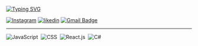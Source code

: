 [![Typing SVG](https://readme-typing-svg.herokuapp.com/?color=00875f&size=35&center=true&vCenter=true&width=1000&lines=Whats's+up!,+I'm+Walber)](https://git.io/typing-svg)


[![Instagram](https://img.shields.io/badge/-@walbeeeeeer-00875f?style=flat-square&labelColor=00875f&logo=instagram&logoColor=white&link=https://www.instagram.com/walbeeeeeer/)](https://www.instagram.com/walbeeeeeer/)
[![likedin](https://img.shields.io/badge/-Walber%20Gomes-00875f?style=flat-square&labelColor=00875f&logo=Linkedin&logoColor=white&link=https://www.linkedin.com/in/walber-gomes-224206261/)](https://www.linkedin.com/in/walber-gomes-224206261/) 
[![Gmail Badge](https://img.shields.io/badge/-walberg.s48@gmail.com-00875f?style=flat-square&logo=Gmail&logoColor=white&link=mailto:walberg.s48@gmail.com)](mailto:walberg.s48gmail.com)


---
![JavaScript](https://img.shields.io/badge/-JavaScript-0D1117?style=for-the-badge&logo=javascript&labelColor=0D1117&textColor=0D1117)&nbsp;
![CSS](https://img.shields.io/badge/-CSS-0D1117?style=for-the-badge&logo=CSS3&logoColor=1572B6&labelColor=0D1117)&nbsp;
![React.js](https://img.shields.io/badge/-React.js-0D1117?style=for-the-badge&logo=react&labelColor=0D1117)&nbsp;
![C#](https://img.shields.io/badge/-cSharp-0D1117?style=for-the-badge&logo=csharp&logoColor=purple&labelColor=0D1117)&nbsp; 
